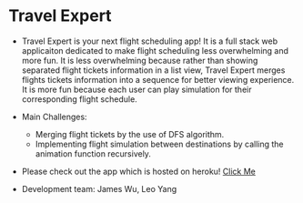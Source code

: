 # Travel Expert

- Travel Expert is your next flight scheduling app! It is a full stack web applicaiton dedicated to make flight scheduling less overwhelming and more fun. It is less overwhelming because rather than showing separated flight tickets information in a list view, Travel Expert merges flights tickets information into a sequence for better viewing experience. It is more fun because each user can play simulation for their corresponding flight schedule.  

- Main Challenges:
  - Merging flight tickets by the use of DFS algorithm.
  - Implementing flight simulation between destinations by calling the animation function recursively. 

- Please check out the app which is hosted on heroku! [Click Me](https://mysterious-meadow-24695.herokuapp.com/)

- Development team: James Wu, Leo Yang
